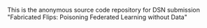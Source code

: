 This is the anonymous source code repository for DSN submission "Fabricated Flips: Poisoning Federated Learning without Data"
